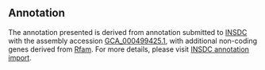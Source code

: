 

Annotation
----------

The annotation presented is derived from annotation submitted to
[INSDC](http://www.insdc.org) with the assembly accession
[GCA\_000499425.1](http://www.ebi.ac.uk/ena/data/view/GCA_000499425.1),
with additional non-coding genes derived from
[Rfam](http://rfam.xfam.org/). For more details, please visit [INSDC
annotation
import](http://ensemblgenomes.org/info/data/insdc_annotation).

